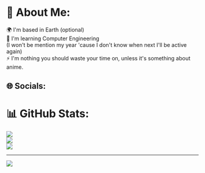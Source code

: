 # 💫 About Me:
🌍  I'm based in Earth (optional)<br>🧠  I'm learning Computer Engineering <br>       (I won't be mention my year 'cause I don't know when next I'll be active again)<br>⚡  I'm nothing you should waste your time on, unless it's something about anime.<br>


## 🌐 Socials:

# 📊 GitHub Stats:
![](https://github-readme-stats.vercel.app/api?username=Akshay-N-04&theme=vision-friendly-dark&hide_border=false&include_all_commits=false&count_private=false)<br/>
![](https://github-readme-streak-stats.herokuapp.com/?user=Akshay-N-04&theme=vision-friendly-dark&hide_border=false)<br/>
![](https://github-readme-stats.vercel.app/api/top-langs/?username=Akshay-N-04&theme=vision-friendly-dark&hide_border=false&include_all_commits=false&count_private=false&layout=compact)

---
[![](https://visitcount.itsvg.in/api?id=Dwindled-Prodigy&icon=0&color=2)](https://visitcount.itsvg.in)

<!-- Proudly created with GPRM ( https://gprm.itsvg.in ) -->
